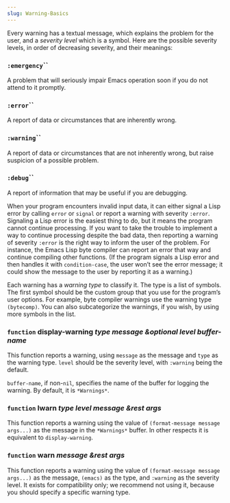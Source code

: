 ```yaml
---
slug: Warning-Basics
---
```


Every warning has a textual message, which explains the problem for the user, and a *severity level* which is a symbol. Here are the possible severity levels, in order of decreasing severity, and their meanings:

### <span className="tag :emergency">`:emergency`</span>``

A problem that will seriously impair Emacs operation soon if you do not attend to it promptly.

### <span className="tag :error">`:error`</span>``

A report of data or circumstances that are inherently wrong.

### <span className="tag :warning">`:warning`</span>``

A report of data or circumstances that are not inherently wrong, but raise suspicion of a possible problem.

### <span className="tag :debug">`:debug`</span>``

A report of information that may be useful if you are debugging.

When your program encounters invalid input data, it can either signal a Lisp error by calling `error` or `signal` or report a warning with severity `:error`. Signaling a Lisp error is the easiest thing to do, but it means the program cannot continue processing. If you want to take the trouble to implement a way to continue processing despite the bad data, then reporting a warning of severity `:error` is the right way to inform the user of the problem. For instance, the Emacs Lisp byte compiler can report an error that way and continue compiling other functions. (If the program signals a Lisp error and then handles it with `condition-case`, the user won’t see the error message; it could show the message to the user by reporting it as a warning.)

Each warning has a *warning type* to classify it. The type is a list of symbols. The first symbol should be the custom group that you use for the program’s user options. For example, byte compiler warnings use the warning type `(bytecomp)`. You can also subcategorize the warnings, if you wish, by using more symbols in the list.

### <span className="tag function">`function`</span> **display-warning** *type message \&optional level buffer-name*

This function reports a warning, using `message` as the message and `type` as the warning type. `level` should be the severity level, with `:warning` being the default.

`buffer-name`, if non-`nil`, specifies the name of the buffer for logging the warning. By default, it is `*Warnings*`.

### <span className="tag function">`function`</span> **lwarn** *type level message \&rest args*

This function reports a warning using the value of `(format-message message args...)` as the message in the `*Warnings*` buffer. In other respects it is equivalent to `display-warning`.

### <span className="tag function">`function`</span> **warn** *message \&rest args*

This function reports a warning using the value of `(format-message message args...)` as the message, `(emacs)` as the type, and `:warning` as the severity level. It exists for compatibility only; we recommend not using it, because you should specify a specific warning type.
